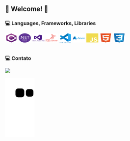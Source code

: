 ## 💜 Welcome! 💜



  ### 💻 Languages, Frameworks, Libraries
<div style="display: inline_block">
  <img align="center" alt="Js" height="30" width="40" src="https://github.com/devicons/devicon/blob/master/icons/csharp/csharp-original.svg">
  <img align="center" alt="Js" height="30" width="40" src="https://github.com/devicons/devicon/blob/master/icons/dotnetcore/dotnetcore-original.svg">
   <img align="center" alt="Js" height="30" width="40" src="https://github.com/devicons/devicon/blob/master/icons/visualstudio/visualstudio-plain-wordmark.svg">
  <img align="center" alt="Js" height="30" width="40" src="https://github.com/devicons/devicon/blob/master/icons/microsoftsqlserver/microsoftsqlserver-plain-wordmark.svg">
<img align="center" alt="Js" height="30" width="40" src="https://github.com/devicons/devicon/blob/master/icons/vscode/vscode-original-wordmark.svg">
   <img align="center" alt="Js" height="30" width="40" src="https://github.com/devicons/devicon/blob/master/icons/azure/azure-original-wordmark.svg"> 
  <img align="center" alt="Js" height="30" width="40" src="https://raw.githubusercontent.com/devicons/devicon/master/icons/javascript/javascript-plain.svg">
  <img align="center" alt="HTML" height="30" width="40" src="https://raw.githubusercontent.com/devicons/devicon/master/icons/html5/html5-original.svg">
  <img align="center" alt="CSS" height="30" width="40" src="https://raw.githubusercontent.com/devicons/devicon/master/icons/css3/css3-original.svg">
</div>
<br>

  ### 💻 Contato

<div>
  <a href="https://www.linkedin.com/in/taorodrigues" target="_blank"><img src="https://img.shields.io/badge/-LinkedIn-%230077B5?style=for-the-badge&logo=linkedin&logoColor=white" target="_blank"></a>
   
  ![Snake animation](https://github.com/taorodrigueswork/taorodrigueswork/blob/output/github-contribution-grid-snake.svg)
   
</div>
